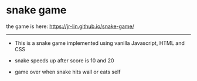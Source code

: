 
# snake game

the game is here: <https://jr-lin.github.io/snake-game/>

---

* This is a snake game implemented using vanilla Javascript, HTML and CSS

* snake speeds up after score is 10 and 20

* game over when snake hits wall or eats self
